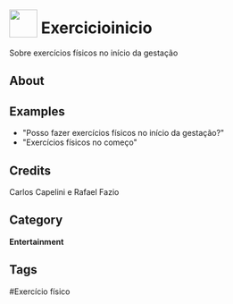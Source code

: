 # <img src="https://raw.githack.com/FortAwesome/Font-Awesome/master/svgs/solid/robot.svg" card_color="#22A7F0" width="50" height="50" style="vertical-align:bottom"/> Exercicioinicio
Sobre exercícios físicos no início da gestação

## About


## Examples
* "Posso fazer exercícios físicos no início da gestação?"
* "Exercícios físicos no começo"

## Credits
Carlos Capelini e Rafael Fazio

## Category
**Entertainment**

## Tags
#Exercício físico

